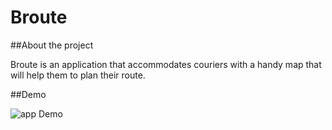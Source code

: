 # Broute

##About the project

Broute is an application that accommodates couriers with a handy map that will help them to plan their route.

##Demo

![app Demo](https://github.com/jacobsyentl/Broute/blob/master/demo/Demo.gif "Demo of the application")
